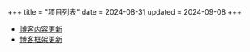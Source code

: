 +++
title = "项目列表"
date = 2024-08-31
updated = 2024-09-08
+++

- [博客内容更新](/project/blog/blogcontentupdate/)
- [博客框架更新](/project/blog/blogfuncupdate/)
<!-- - [黑神话悟空相关](/wandering/02blackmythwukong/)
- [藤本树相关](/wandering/03tatsukifujimoto/)
- [进击的巨人相关](/wandering/04attackontitan/)
- [first](/wandering/00first/)
- [second](/wandering/00second/)

